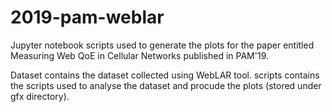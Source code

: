 # 2019-pam-weblar
Jupyter notebook scripts used to generate the plots for the paper entitled Measuring Web QoE in Cellular Networks published in PAM'19.

Dataset contains the dataset collected using WebLAR tool. 
scripts contains the scripts used to analyse the dataset and procude the plots (stored under gfx directory). 
